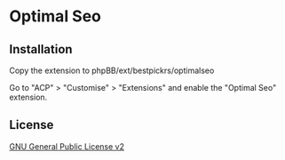 # Optimal Seo

## Installation

Copy the extension to phpBB/ext/bestpickrs/optimalseo

Go to "ACP" > "Customise" > "Extensions" and enable the "Optimal Seo" extension.

## License

[GNU General Public License v2](license.txt)
